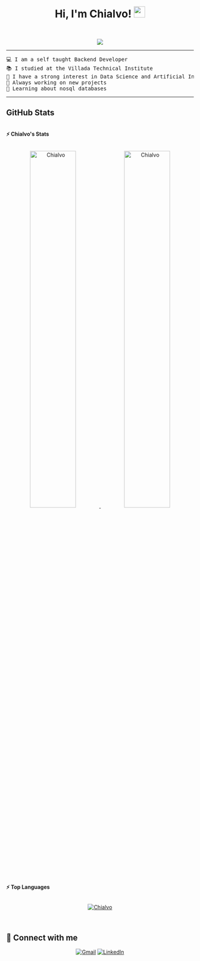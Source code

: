 <h1 align="center">
Hi, I'm Chialvo!
	<a href="https://github.com/Chialvo" target="_self">
		<img src="https://media.giphy.com/media/hvRJCLFzcasrR4ia7z/giphy.gif" width="30">
	</a>
</h1>
<br/>
<p align="center">
	<a href="https://github.com/Chialvo">
		<img src="https://readme-typing-svg.herokuapp.com?lines=Backend+Developer;Engineering+Student;Always%20learning%20new%20things&center=true&width=380&height=45">
	</a>
</p>

<hr>

<pre>
💻 I am a self taught Backend Developer
📚 I studied at the Villada Technical Institute
📝 I have a strong interest in Data Science and Artificial Intelligence
🔭 Always working on new projects
🌱 Learning about nosql databases
</pre>
<hr>


## GitHub Stats

<br/>
<summary><b>⚡ Chialvo's Stats</b></summary>
<br/>
<p align="center">
	<a href="https://github.com/Chialvo">
	<img width="49.5%" src="https://github-readme-stats.vercel.app/api?username=Chialvo&show_icons=true" alt="Chialvo">
	<img width="49.5%" src="https://github-readme-streak-stats.herokuapp.com/?user=Chialvo" alt="Chialvo">
	</a>
	<br/>
</p>
<br/>

<summary><b>⚡ Top Languages</b></summary>
<br/>

<p align="center">
	<a href="https://github.com/Chialvo">
	<img src="https://github-readme-stats.vercel.app/api/top-langs/?username=Chialvo&langs_count=8&layout=compact" alt="Chialvo">
	</a>
</p>
<br/>

## 🤝 Connect with me
<p align="center">
	<a href="mailto:lautarochialvo2005@gmail.com"><img img src="https://img.shields.io/badge/gmail-%23EA4335.svg?style=plastic&logo=gmail&logoColor=white" alt="Gmail"/></a>
	<a href="https://www.linkedin.com/in/lautaro-chialvo-573102247/"><img src="https://img.shields.io/badge/linkedin-%230A66C2.svg?style=plastic&logo=linkedin&logoColor=white" alt="LinkedIn"/></a>
</p>
